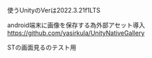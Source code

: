 使うUnityのVerは2022.3.21f1LTS

android端末に画像を保存する為外部アセット導入
https://github.com/yasirkula/UnityNativeGallery


STの画面見るのテスト用
